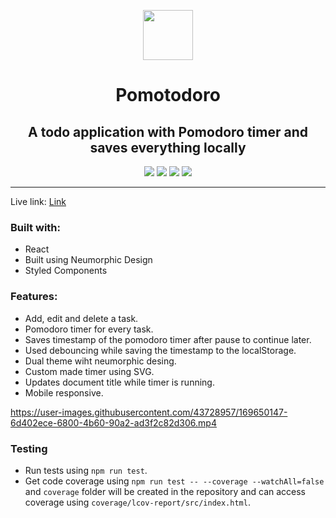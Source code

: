 <p align="center"><img src="https://yifgzyyqlpgydlzwcsaj.supabase.co/storage/v1/object/public/pomotodoro/pomotodoro.png" height="80"/></p>

<h1 align="center">Pomotodoro</h1>

<h2 align="center"> A todo application with Pomodoro timer and saves everything locally</h2>

<p align="center">
<img src="https://img.shields.io/badge/React-20232A?style=for-the-badge&logo=react&logoColor=61DAFB"/ >
<img src="https://img.shields.io/badge/styled--components-DB7093?style=for-the-badge&logo=styled-components&logoColor=white"/>
<img src="https://img.shields.io/badge/Visual_Studio_Code-0078D4?style=for-the-badge&logo=visual%20studio%20code&logoColor=white" />
<img src="https://img.shields.io/badge/Vercel-000000?style=for-the-badge&logo=vercel&logoColor=white" />
</p>

---

Live link: [Link](https://pomotodoro-launchpad5682.vercel.app/)

### Built with:

- React
- Built using Neumorphic Design
- Styled Components

### Features:

- Add, edit and delete a task.
- Pomodoro timer for every task.
- Saves timestamp of the pomodoro timer after pause to continue later.
- Used debouncing while saving the timestamp to the localStorage.
- Dual theme wiht neumorphic desing.
- Custom made timer using SVG.
- Updates document title while timer is running.
- Mobile responsive.

https://user-images.githubusercontent.com/43728957/169650147-6d402ece-6800-4b60-90a2-ad3f2c82d306.mp4

### Testing

- Run tests using `npm run test`.
- Get code coverage using `npm run test -- --coverage --watchAll=false` and `coverage` folder will be created in the repository and can access coverage using `coverage/lcov-report/src/index.html`.
